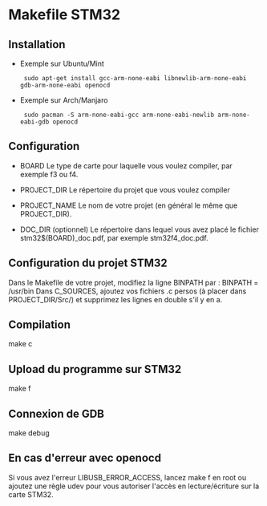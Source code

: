 Makefile STM32
==============

Installation
------------
 - Exemple sur Ubuntu/Mint

        sudo apt-get install gcc-arm-none-eabi libnewlib-arm-none-eabi gdb-arm-none-eabi openocd
 
 - Exemple sur Arch/Manjaro

        sudo pacman -S arm-none-eabi-gcc arm-none-eabi-newlib arm-none-eabi-gdb openocd

Configuration
-------------
 * BOARD
Le type de carte pour laquelle vous voulez compiler, par exemple f3 ou f4.

 * PROJECT_DIR
Le répertoire du projet que vous voulez compiler

 * PROJECT_NAME
Le nom de votre projet (en général le même que PROJECT_DIR).

 * DOC_DIR (optionnel)
Le répertoire dans lequel vous avez placé le fichier stm32$(BOARD)_doc.pdf, par exemple stm32f4_doc.pdf.

Configuration du projet STM32
-----------------------------
Dans le Makefile de votre projet, modifiez la ligne BINPATH par :
BINPATH = /usr/bin
Dans C_SOURCES, ajoutez vos fichiers .c persos (à placer dans PROJECT_DIR/Src/) et supprimez les lignes en double s'il y en a.

Compilation
-----------
make c

Upload du programme sur STM32
-----------------------------
make f

Connexion de GDB
----------------
make debug

En cas d'erreur avec openocd
----------------------------
Si vous avez l'erreur LIBUSB_ERROR_ACCESS, lancez make f en root ou ajoutez une règle udev pour vous autoriser l'accès en lecture/écriture sur la carte STM32.